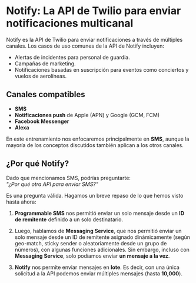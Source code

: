# Notify: La API de Twilio para enviar notificaciones multicanal

Notify es la API de Twilio para enviar notificaciones a través de múltiples canales. Los casos de uso comunes de la API de Notify incluyen:

- Alertas de incidentes para personal de guardia.  
- Campañas de marketing.  
- Notificaciones basadas en suscripción para eventos como conciertos y vuelos de aerolíneas.  

## Canales compatibles  

- **SMS**  
- **Notificaciones push** de Apple (APN) y Google (GCM, FCM)  
- **Facebook Messenger**  
- **Alexa**  

En este entrenamiento nos enfocaremos principalmente en **SMS**, aunque la mayoría de los conceptos discutidos también aplican a los otros canales.  

## ¿Por qué Notify?  

Dado que mencionamos SMS, podrías preguntarte:  
*"¿Por qué otra API para enviar SMS?"*  

Es una pregunta válida. Hagamos un breve repaso de lo que hemos visto hasta ahora:  

1. **Programmable SMS** nos permitió enviar un solo mensaje desde un **ID de remitente** definido a un solo destinatario.  

2. Luego, hablamos de **Messaging Service**, que nos permitió enviar un solo mensaje desde un ID de remitente asignado dinámicamente (según geo-match, sticky sender o aleatoriamente desde un grupo de números), con algunas funciones adicionales. Sin embargo, incluso con **Messaging Service**, solo podíamos enviar **un mensaje a la vez**.  

3. **Notify** nos permite enviar mensajes en **lote**. Es decir, con una única solicitud a la API podemos enviar múltiples mensajes (hasta **10,000**).  
